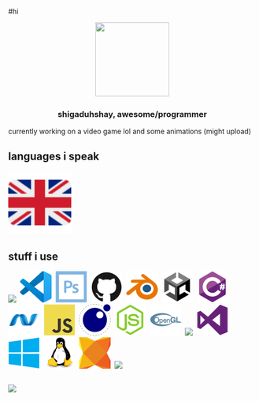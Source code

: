 #hi
<div><center>
    <p align="center"><img src="https://avatars.githubusercontent.com/shigaduhshay" height="150" width="150"></p>
    <h3 align="center">shigaduhshay, awesome/programmer</h3>
</div></center>
currently working on a video game lol
and some animations (might upload)



## languages i speak
<img src="https://github.com/twitter/twemoji/blob/master/assets/svg/1f1ec-1f1e7.svg" width="128" height="128"/>&nbsp;

## stuff i use
<img src="https://upload.wikimedia.org/wikipedia/commons/thumb/6/67/Source_engine_logo_and_wordmark.svg/1200px-Source_engine_logo_and_wordmark.svg.png" width="64"/>&nbsp;
<img src="https://github.com/devicons/devicon/blob/master/icons/vscode/vscode-original.svg" width="64" height="64"/>&nbsp;
<img src="https://github.com/devicons/devicon/blob/master/icons/photoshop/photoshop-line.svg" width="64" height="64"/>&nbsp;
<img src="https://github.com/devicons/devicon/blob/master/icons/github/github-original.svg" width="64" height="64"/>&nbsp;
<img src="https://github.com/devicons/devicon/blob/master/icons/blender/blender-original.svg" width="64" height="64"/>&nbsp;
<img src="https://github.com/devicons/devicon/blob/master/icons/unity/unity-original.svg" width="64" height="64"/>&nbsp;
<img src="https://github.com/devicons/devicon/blob/master/icons/csharp/csharp-original.svg" width="64" height="64"/>&nbsp;
<img src="https://github.com/devicons/devicon/blob/9f4f5cdb393299a81125eb5127929ea7bfe42889/icons/dot-net/dot-net-original.svg" width="64" height="64"/>&nbsp;
<img src="https://github.com/devicons/devicon/blob/master/icons/javascript/javascript-original.svg" width="64" height="64"/>&nbsp;
<img src="https://github.com/devicons/devicon/blob/master/icons/lua/lua-original.svg" width="64" height="64"/>&nbsp;
<img src="https://github.com/devicons/devicon/blob/master/icons/nodejs/nodejs-original.svg" width="64" height="64"/>&nbsp;
<img src="https://github.com/devicons/devicon/blob/master/icons/opengl/opengl-original.svg" width="64" height="64"/>&nbsp;
<img src="https://upload.wikimedia.org/wikipedia/commons/thumb/3/3a/OpenXR_logo.svg/2560px-OpenXR_logo.svg.png" width="64"/>&nbsp;
<img src="https://github.com/devicons/devicon/blob/master/icons/visualstudio/visualstudio-plain.svg" width="64" height="64"/>&nbsp;
<img src="https://github.com/devicons/devicon/blob/master/icons/windows8/windows8-original.svg" width="64" height="64"/>&nbsp;
<img src="https://github.com/devicons/devicon/blob/9f4f5cdb393299a81125eb5127929ea7bfe42889/icons/linux/linux-original.svg" width="64" height="64"/>&nbsp;
<img src="https://github.com/devicons/devicon/blob/master/icons/haxe/haxe-original.svg" width="64" height="64"/>&nbsp;
<img src="https://upload.wikimedia.org/wikipedia/en/thumb/3/30/Java_programming_language_logo.svg/1200px-Java_programming_language_logo.svg.png" width="64"/>&nbsp;

##
<img src="https://camo.githubusercontent.com/574ca8e5fcf2beff3ed9b1daead47c0d5058f8185c186f550888f1c8b105f258/68747470733a2f2f707265766965772e726564642e69742f6963796a3573353964697035312e706e673f6175746f3d7765627026733d65366562646266303734363530333133663730653766313039656333643435643765636432373036">&nbsp;
